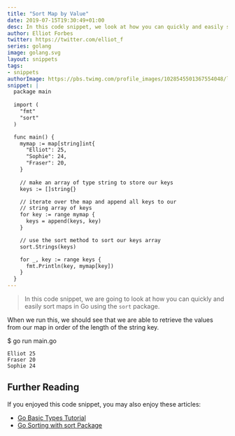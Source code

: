 ```yaml
---
title: "Sort Map by Value"
date: 2019-07-15T19:30:49+01:00
desc: In this code snippet, we look at how you can quickly and easily sort maps in Go
author: Elliot Forbes
twitter: https://twitter.com/elliot_f
series: golang
image: golang.svg
layout: snippets
tags:
- snippets
authorImage: https://pbs.twimg.com/profile_images/1028545501367554048/lzr43cQv_400x400.jpg
snippet: |
  package main
  
  import (
    "fmt"
    "sort"
  )

  func main() {
    mymap := map[string]int{
      "Elliot": 25,
      "Sophie": 24, 
      "Fraser": 20,
    }
    
    // make an array of type string to store our keys 
    keys := []string{} 

    // iterate over the map and append all keys to our
    // string array of keys
    for key := range mymap {
      keys = append(keys, key)
    }

    // use the sort method to sort our keys array
    sort.Strings(keys)

    for _, key := range keys {
      fmt.Println(key, mymap[key])
    }
  }
---
```


> In this code snippet, we are going to look at how you can quickly and easily sort maps in Go using the `sort` package.


When we run this, we should see that we are able to retrieve the values from our map in
order of the length of the string key.

<div class="filename"> $ go run main.go </div>

```output
Elliot 25
Fraser 20
Sophie 24
```

<!-- # Sort Map by Integer Value

```go
mymap := map[string]int{"Elliot": 25, "Sophie": 24, "Fraser": 20}

```

<div class="filename"> $ output </div>

```output 

``` -->

## Further Reading

If you enjoyed this code snippet, you may also enjoy these articles:

* [Go Basic Types Tutorial](/golang/go-basic-types-tutorial/)
* [Go Sorting with sort Package](/golang/go-sorting-with-sort-tutorial/)
